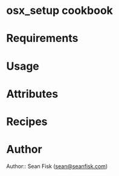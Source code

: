 # osx_setup cookbook

# Requirements

# Usage

# Attributes

# Recipes

# Author

Author:: Sean Fisk (sean@seanfisk.com)
